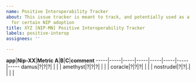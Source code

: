 ```yaml
---
name: Positive Interoperability Tracker
about: This issue tracker is meant to track, and potentially used as a tool to advocate
  for certain NIP adoption
title: XYZ [NIP-MN] Positive Interoperability Tracker
labels: positive-interop
assignees: ''

---
```



**app**|**Nip-XX**|**Metric A**|**B**|**C**|**comment**
-----|-----|-----|-----|-----|-----|-----|-----
damus|?|?|?| | | | 
amethyst|?|?|?| | | | 
coracle|?|?|?| | | | 
nostrudel|?|?|.| | | | 